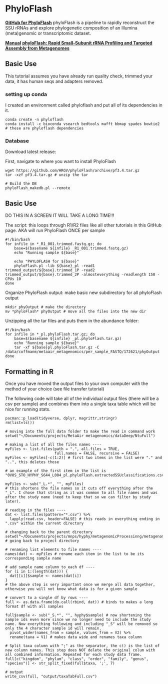 # PhyloFlash 
[**GitHub for PhyloFlash**](https://github.com/HRGV/phyloFlash)
phyloFlash is a pipeline to rapidly reconstruct the SSU rRNAs and explore phylogenetic composition of an Illumina (meta)genomic or transcriptomic dataset.

[**Manual**](https://hrgv.github.io/phyloFlash/)
[**phyloFlash: Rapid Small-Subunit rRNA Profiling and Targeted Assembly from Metagenomes**](https://journals.asm.org/doi/10.1128/mSystems.00920-20)

## Basic Use 
This tutorial assumes you have already run quality check, trimmed your data, it has human seqs and adapters removed. 

### setting up conda 
I created an environment called phyloflash and put all of its dependencies in it.
``` 
conda create -n phyloflash 
conda install -c bioconda vsearch bedtools mafft bbmap spades bowtie2 # these are phyloflash dependencies 
```

### Database 

Download latest release:

First, navigate to where you want to install PhyloFlash
```
wget https://github.com/HRGV/phyloFlash/archive/pf3.4.tar.gz
tar -xzf pf3.4.tar.gz # unzip the tar

# Build the DB 
phyloFlash_makedb.pl --remote
```

## Basic Use
DO THIS IN A SCREEN IT WILL TAKE A LONG TIME!!! 

The script: this loops through R1/R2 files like all other tutorials in this GitHub page. AKA will run PhyloFlash ONCE per sample
```
#!/bin/bash
for infile in *_R1_001.trimmed.fastq.gz; do
    base=$(basename ${infile} _R1_001.trimmed.fastq.gz)
    echo "Running sample ${base}"

    echo "PHYLOFLASH for ${base}"
    phyloFlash.pl -lib ${base}_pl -read1 trimmed_output/${base}.trimmed_1P -read2 trimmed_output/${base}.trimmed_2P -almosteverything -readlength 150 -CPUs 10
done
```

Organize PhyloFlash output: make basic new subdirectory for all phyloFlash output 
```
mkdir phyOutput # make the directory
mv *phyloFlash* phyOutput # move all the files into the new dir
```

Unzipping all the tar files and puts them in the abundance folder:
``` 
#!/bin/bash 
for infile in *_pl.phyloFlash.tar.gz; do
    base=$(basename ${infile} _pl.phyloFlash.tar.gz)
    echo "Running sample ${base}"
    tar -xf ${base}pl.phyloFlash.tar.gz -C /data/coffmanm/metaair_metagenomics/per_sample_FASTQ/172621/phyOutput
done    
```

## Formatting in R
Once you have moved the output files to your own computer with the method of your choice (see file transfer tutorial)

The following code will take all of the individual output files (there will be a csv per sample) and combines them into a single taxa table which will be nice for running stats.

```
pacman::p_load(tidyverse, dplyr, magrittr,stringr)
rm(list=ls())

# moving into the full data folder to make the read in command work
setwd("~/Documents/projects/MetaAir metagenomics/dataDeep/NtuFull")

# making a list of all the files names ----
myFiles <- list.files(path = ".", all.files = TRUE,
                      full.names = FALSE, recursive = FALSE)
myFiles <- myFiles[-c(1:2)] # first two items in the list were "." and "..", this deletes those

# an example of the first item in the list is "0V0S_STO_HYPHY_S644_L004_pl.phyloFlash.extractedSSUclassifications.csv"

myFiles <- sub("_L.*", "", myFiles) 
# this shortens the file names so it cuts off everything after the "_L". I chose that string as it was common to all file names and was after the study name (need to keep that so we can filter by study later). 

# reading in the files ----
dat <- list.files(pattern="*.csv") %>% 
  lapply(read.csv, header=FALSE) # this reads in everything ending in ".csv" within the current directory

# changing back to the parent directory
setwd("~/Documents/projects/mnps/hyphy/metagenomicProcessinng/metagenomics/") # going back to project directory

# renaming list elements to file names ----
names(dat) <- myFiles # rename each item in the list to be its corresponding sample name

# add sample name column to each df ----
for (i in 1:(length(dat))) {
  dat[[i]]$sample <- names(dat[i])
}
# the above step is very important once we merge all data together, otherwise you will not know what data is for a given sample

# convert to a single df by rows ----
full <- as.data.frame(do.call(rbind, dat)) # binds to makes a long format df with all samples

full$sample <- sub("_S.*", "", hyphy$sample) # now shortening the sample ids even more since we no longer need to include the study name. Now everything following and including "_S" will be removed so only the 4 character sample id will remain.
  pivot_wider(names_from = sample, values_from = V2) %>% 
  rename(taxa = V1) # makes data wide and renames taxa column

# Split taxa column with ";" as the separator, the c() is the list of new column names. This step does NOT delete the original colum with all combined information. Repeated for each study data frame.
full[c("kingdom", "phylum", "class", "order", "family", "genus", "species")] <- str_split_fixed(full$taxa, ';', 7)

# output 
write_csv(full, "output/taxaTabFull.csv")
```
